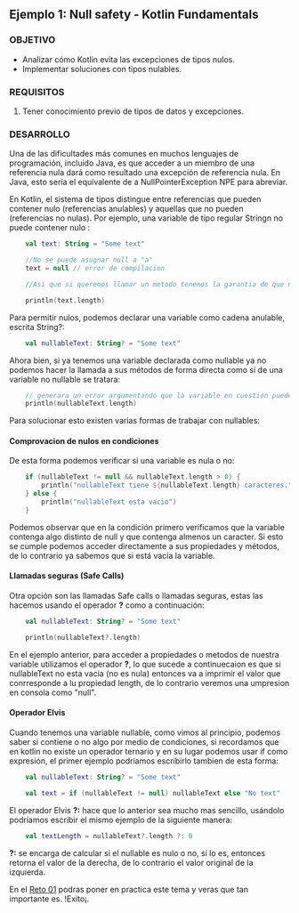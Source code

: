 ## Ejemplo 1: Null safety - Kotlin Fundamentals

### OBJETIVO

- Analizar cómo Kotlin evita las excepciones de tipos nulos.
- Implementar soluciones con tipos nulables.

### REQUISITOS

1. Tener conocimiento previo de tipos de datos y excepciones.

### DESARROLLO

Una de las dificultades más comunes en muchos lenguajes de programación, incluido Java, es que acceder a un miembro de una referencia nula dará como resultado una excepción de referencia nula. En Java, esto sería el equivalente de a NullPointerException NPE para abreviar.

En Kotlin, el sistema de tipos distingue entre referencias que pueden contener nulo (referencias anulables) y aquellas que no pueden (referencias no nulas). Por ejemplo, una variable de tipo regular Stringn no puede contener nulo :

```kotlin
    val text: String = "Some text"

    //No se puede asugnar null a "a"
    text = null // error de compilacion

    //Asi que si queremos llamar un metodo tenemos la garantia de que no tendremos un NPE

    println(text.length)
```

Para permitir nulos, podemos declarar una variable como cadena anulable, escrita String?:

```kotlin
    val nullableText: String? = "Some text"
```

Ahora bien, si ya tenemos una variable declarada como nullable ya no podemos hacer la llamada a sus métodos de forma directa como si de una variable no nullable se tratara:

```kotlin
    // generara un error argumentando que la variable en cuestion puede ser nula
    println(nullableText.length)
```

Para solucionar esto existen varias formas de trabajar con nullables:

#### Comprovacion de nulos en condiciones

De esta forma podemos verificar si una variable es nula o no:

```kotlin
    if (nullableText != null && nullableText.length > 0) {
        println("nullableText tiene ${nullableText.length} caracteres.")
    } else {
        println("nullableText esta vacio")
    }
```

Podemos observar que en la condición primero verificamos que la variable contenga algo distinto de null y que contenga almenos un caracter. Si esto se cumple podemos acceder directamente a sus propiedades y métodos, de lo contrario ya sabemos que si está vacía la variable.

#### Llamadas seguras (Safe Calls)

Otra opción son las llamadas Safe calls o llamadas seguras, estas las hacemos usando el operador **?** como a continuación:

```kotlin
    val nullableText: String? = "Some text"

    println(nullableText?.length)
```

En el ejemplo anterior, para acceder a propiedades o metodos de nuestra variable utilizamos el operador **?**, lo que sucede a continuecaion es que si nullableText no esta vacia (no es nula) entonces va a imprimir el valor que conrresponde a lu propiedad length, de lo contrario veremos una umpresion en consola como "null".

#### Operador Elvis

Cuando tenemos una variable nullable, como vimos al principio, podemos saber si contiene o no algo por medio de condiciones, si recordamos que en kotlin no existe un operador ternario y en su lugar podemos usar if como expresión, el primer ejemplo podríamos escribirlo tambien de esta forma: 

```kotlin
    val nullableText: String? = "Some text"

    val text = if (nullableText != null) nullableText else "No text"
```

El operador Elvis **?:** hace que lo anterior sea mucho mas sencillo, usándolo podríamos escribir el mismo ejemplo de la siguiente manera:

```kotlin
    val textLength = nullableText?.length ?: 0
```

**?:** se encarga de calcular si el nullable es nulo o no, si lo es, entonces retorna el valor de la derecha, de lo contrario el valor original de la izquierda.

En el [Reto 01](/../../tree/master/Sesion-07/Reto-01/) podras poner en practica este tema y veras que tan importante es. !Exito¡.
